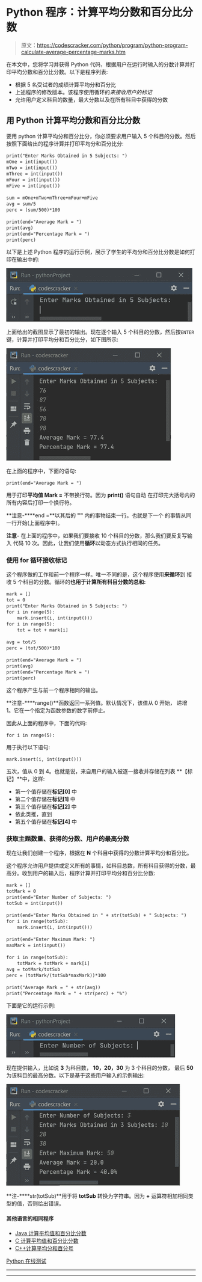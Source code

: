 # Python 程序：计算平均分数和百分比分数

> 原文：<https://codescracker.com/python/program/python-program-calculate-average-percentage-marks.htm>

在本文中，您将学习并获得 Python 代码，根据用户在运行时输入的分数计算并打印平均分数和百分比分数。以下是程序列表:

*   根据 5 名受试者的成绩计算平均分和百分比
*   上述程序的修改版本。该程序使用循环的*来接收用户的标记*
*   允许用户定义科目的数量，最大分数以及在所有科目中获得的分数

## 用 Python 计算平均分数和百分比分数

要用 python 计算平均分和百分比分，你必须要求用户输入 5 个科目的分数。然后按照下面给出的程序计算并打印平均分和百分比分:

```
print("Enter Marks Obtained in 5 Subjects: ")
mOne = int(input())
mTwo = int(input())
mThree = int(input())
mFour = int(input())
mFive = int(input())

sum = mOne+mTwo+mThree+mFour+mFive
avg = sum/5
perc = (sum/500)*100

print(end="Average Mark = ")
print(avg)
print(end="Percentage Mark = ")
print(perc)
```

以下是上述 Python 程序的运行示例，展示了学生的平均分和百分比分数是如何打印在输出中的:

![calculate average python](img/9a62e1fce53ab66d5c208b191bfa3126.png)

上面给出的截图显示了最初的输出。现在逐个输入 5 个科目的分数，然后按`ENTER`键，计算并打印平均分和百分比分，如下图所示:

![calculate percentage python](img/743c14e272609239ebd061810604c4ed.png)

在上面的程序中，下面的语句:

```
print(end="Average Mark = ")
```

用于打印**平均值 Mark =** 不带换行符。因为 **print()** 语句自动 在打印完大括号内的所有内容后打印一个换行符。

**注意-****end =**以其后的 **""** 内的事物结束一行。也就是下一个 的事情从同一行开始(上面程序中)。

**注意-** 在上面的程序中，如果我们要接收 10 个科目的分数，那么我们要反复写输入 代码 10 次。因此，让我们使用**循环**以动态方式执行相同的任务。

### 使用 for 循环接收标记

这个程序做的工作和前一个程序一样。唯一不同的是，这个程序使用**来循环**到 接收 5 个科目的分数。循环的**也用于计算所有科目分数的总和:**

```
mark = []
tot = 0
print("Enter Marks Obtained in 5 Subjects: ")
for i in range(5):
    mark.insert(i, int(input()))
for i in range(5):
    tot = tot + mark[i]

avg = tot/5
perc = (tot/500)*100

print(end="Average Mark = ")
print(avg)
print(end="Percentage Mark = ")
print(perc)
```

这个程序产生与前一个程序相同的输出。

**注意-****range()**函数返回一系列值。默认情况下，该值从 0 开始， 递增 1。它在一个指定为函数参数的数字前停止。

因此从上面的程序中，下面的代码:

```
for i in range(5):
```

用于执行以下语句:

```
mark.insert(i, int(input()))
```

五次，值从 0 到 4。也就是说，来自用户的输入被逐一接收并存储在列表 **【标记】**中，这样:

*   第一个值存储在**标记[0]** 中
*   第二个值存储在**标记[1]** 中
*   第三个值存储在**标记[2]** 中
*   依此类推，直到
*   第五个值存储在**标记[4]** 中

### 获取主题数量、获得的分数、用户的最高分数

现在让我们创建一个程序，根据在 **N** 个科目中获得的分数计算平均分和百分比。

这个程序允许用户提供或定义所有的事情，如科目总数，所有科目获得的分数，最高分。收到用户的输入后，程序计算并打印平均分和百分比分数:

```
mark = []
totMark = 0
print(end="Enter Number of Subjects: ")
totSub = int(input())

print(end="Enter Marks Obtained in " + str(totSub) + " Subjects: ")
for i in range(totSub):
    mark.insert(i, int(input()))

print(end="Enter Maximum Mark: ")
maxMark = int(input())

for i in range(totSub):
    totMark = totMark + mark[i]
avg = totMark/totSub
perc = (totMark/(totSub*maxMark))*100

print("Average Mark = " + str(avg))
print("Percentage Mark = " + str(perc) + "%")
```

下面是它的运行示例:

![python calculate average and percentage marks](img/ff6aca039d34b00d02575c098655c16a.png)

现在提供输入，比如说 **3** 为科目数， **10，20，30** 为 3 个科目的分数， 最后 **50** 为该科目的最高分数。以下是基于这些用户输入的示例输出:

![calculate average percentage mark python](img/845cc38f0c8843751780570b627c0227.png)

**注-****str(totSub)**用于将 **totSub** 转换为字符串。因为 **+** 运算符相加相同类型的值，否则给出错误。

#### 其他语言的相同程序

*   [Java 计算平均值和百分比分数](/java/program/java-program-calculate-average-percentage.htm)
*   [C 计算平均值和百分比分数](/c/program/c-program-calculate-average-percentage.htm)
*   [C++计算平均分和百分号](/cpp/program/cpp-program-calculate-average-percentage.htm)

[Python 在线测试](/exam/showtest.php?subid=10)

* * *

* * *